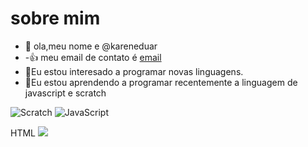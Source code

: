 # sobre mim
- 👋 ola,meu nome e  @kareneduar
- -:+1: meu email de contato é [email](eduardakaren37@gmail.com)
- 👀Eu estou interesado a programar novas linguagens.
- 🌱Eu estou aprendendo a programar recentemente a linguagem  de javascript e scratch

 ![Scratch](https://img.shields.io/badge/Scratch-4D97FF?style=for-the-badge&logo=Scratch&logoColor=white)
 ![JavaScript](https://img.shields.ío/badge/JavaScript-323330?style=for-the-badge&logo=JavaScript&logoColor=F7DF1E)
 
 
  HTML <img src="https://img.shields.io/badge/Scratch-4D97FF?style=for-the-badge&logo=Scratch&logoColor=white " />

 
 
